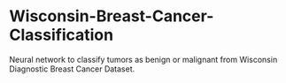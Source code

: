 # Wisconsin-Breast-Cancer-Classification
Neural network to classify tumors as benign or malignant from Wisconsin Diagnostic Breast Cancer Dataset. 
